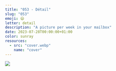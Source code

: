 ```yaml
---
title: "053 - Détail"
slug: "053"
emoji: 😃
letter: detail
description: "A picture per week in your mailbox"
date: 2023-07-28T00:00:00+01:00
color: sunray
resources:
  - src: "cover.webp"
    name: "cover"
---
```

![](cover)

